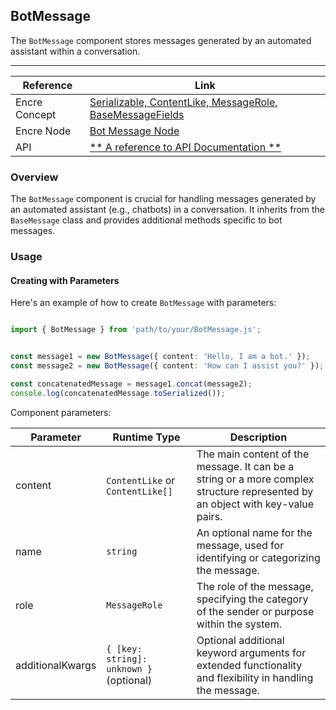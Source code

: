 ## BotMessage

The `BotMessage` component stores messages generated by an automated assistant within a conversation.

---

| Reference | Link |
| --- | --- |
| Encre Concept | [Serializable, ContentLike, MessageRole, BaseMessageFields](**-a-link-to-the-corresponding-concept-documentation-**) |
| Encre Node | [Bot Message Node](**-a-link-to-the-corresponding-node-documentation-**) |
| API | [** A reference to API Documentation **](**-a-link-to-the-corresponding-api-documentation-**) |

### Overview

The `BotMessage` component is crucial for handling messages generated by an automated assistant (e.g., chatbots) in a conversation. It inherits from the `BaseMessage` class and provides additional methods specific to bot messages.

### Usage

#### Creating with Parameters

Here's an example of how to create `BotMessage` with parameters:

```typescript

import { BotMessage } from 'path/to/your/BotMessage.js';


const message1 = new BotMessage({ content: 'Hello, I am a bot.' });
const message2 = new BotMessage({ content: 'How can I assist you?' });

const concatenatedMessage = message1.concat(message2);
console.log(concatenatedMessage.toSerialized());


```

Component parameters:

| Parameter | Runtime Type | Description |
| --- | --- | --- |
| content | `ContentLike` or `ContentLike[]` | The main content of the message. It can be a string or a more complex structure represented by an object with key-value pairs. |
| name | `string` | An optional name for the message, used for identifying or categorizing the message. |
| role | `MessageRole` | The role of the message, specifying the category of the sender or purpose within the system.|
| additionalKwargs | `{ [key: string]: unknown }` (optional) | Optional additional keyword arguments for extended functionality and flexibility in handling the message.|